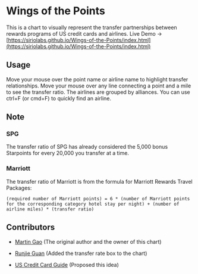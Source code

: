 # Wings of the Points

This is a chart to visually represent the transfer partnerships between rewards programs of US credit cards and airlines. 
Live Demo -> [https://siriolabs.github.io/Wings-of-the-Points/index.html](https://siriolabs.github.io/Wings-of-the-Points/index.html)


## Usage
Move your mouse over the point name or airline name to highlight transfer relationships. 
Move your mouse over any line connecting a point and a mile to see the transfer ratio. 
The airlines are grouped by alliances. 
You can use ctrl+F (or cmd+F) to quickly find an airline.

## Note

### SPG
The transfer ratio of SPG has already considered the 5,000 bonus Starpoints for every 20,000 you transfer at a time. 

### Marriott
The transfer ratio of Marriott is from the formula for Marriott Rewards Travel Packages: 
```
(required number of Marriott points) = 6 * (number of Marriott points for the corresponding category hotel stay per night) + (number of airline miles) * (transfer ratio)
```

## Contributors

* [Martin Gao](http://www.yeekapp.com) (The original author and the owner of this chart)

* [Runjie Guan](http://anoxic.me) (Added the transfer rate box to the chart)

* [US Credit Card Guide](https://www.uscreditcardguide.com) (Proposed this idea)
